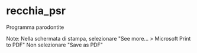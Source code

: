 # recchia_psr
Programma parodontite

Note:
Nella schermata di stampa, selezionare "See more... > Microsoft Print to PDF"
Non selezionare "Save as PDF"
